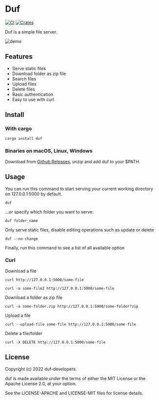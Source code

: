 # Duf

[![CI](https://github.com/sigoden/duf/actions/workflows/ci.yaml/badge.svg)](https://github.com/sigoden/duf/actions/workflows/ci.yaml)
[![Crates](https://img.shields.io/crates/v/duf.svg)](https://crates.io/crates/duf)

Duf is a simple file server.

![demo](https://user-images.githubusercontent.com/4012553/170853369-dfcdc4c7-4864-4401-bf49-6e41ffe05df3.png)

## Features

- Serve static files
- Download folder as zip file
- Search files
- Upload files
- Delete files
- Basic authentication
- Easy to use with curl

## Install

### With cargo

```
cargo install duf
```

### Binaries on macOS, Linux, Windows

Download from [Github Releases](https://github.com/sigoden/duf/releases), unzip and add duf to your $PATH.

## Usage

You can run this command to start serving your current working directory on 127.0.0.1:5000 by default.

```
duf
```

...or specify which folder you want to serve.

```
duf folder_name
```

Only serve static files, disable editing operations such as update or delete
```
duf --no-change
```

Finally, run this command to see a list of all available option

### Curl

Download a file
```
curl http://127.0.0.1:5000/some-file

curl -o some-file2 http://127.0.0.1:5000/some-file
```

Download a folder as zip file

```
curl -o some-folder.zip http://127.0.0.1:5000/some-folder?zip
```

Upload a file

```
curl --upload-file some-file http://127.0.0.1:5000/some-file
```

Delete a file/folder

```
curl -X DELETE http://127.0.0.1:5000/some-file
```

## License

Copyright (c) 2022 duf-developers.

duf is made available under the terms of either the MIT License or the Apache License 2.0, at your option.

See the LICENSE-APACHE and LICENSE-MIT files for license details.
